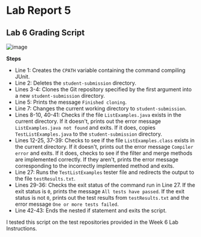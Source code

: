 # Lab Report 5

**Lab 6 Grading Script**
-
![image](https://user-images.githubusercontent.com/122562296/224134453-4e86180c-89c3-45f5-81b5-50a0b6c0d26d.png)

**Steps**

* Line 1: Creates the `CPATH` variable containing the command compiling JUnit.
* Line 2: Deletes the `student-submission` directory.
* Lines 3-4: Clones the Git repository specified by the first argument into a new `student-submission` directory.
* Line 5: Prints the message `Finished cloning`.
* Line 7: Changes the current working directory to `student-submission`.
* Lines 8-10, 40-41: Checks if the file `ListExamples.java` exists in the current directory. If it doesn't, prints out the error message `ListExamples.java not found` and exits. If it does, copies `TestListExamples.java` to the `student-submission` directory.
* Lines 12-25, 37-39: Checks to see if the file `ListExamples.class` exists in the current directory. If it doesn't, prints out the error message `Compiler error` and exits. If it does, checks to see if the filter and merge methods are implemented correctly. If they aren't, prints the error message corresponding to the incorrectly implemented method and exits.
* Line 27: Runs the `TestListExamples` tester file and redirects the output to the file `testResults.txt`.
* Lines 29-36: Checks the exit status of the command run in Line 27. If the exit status is `0`, prints the message `All tests have passed`. If the exit status is not `0`, prints out the test results from `testResults.txt` and the error message `One or more tests failed`.
* Line 42-43: Ends the nested if statement and exits the script.

I tested this script on the test repositories provided in the Week 6 Lab Instructions.
